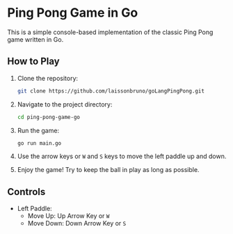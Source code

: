 # Ping Pong Game in Go

This is a simple console-based implementation of the classic Ping Pong game written in Go.

## How to Play

1. Clone the repository:

    ```bash
    git clone https://github.com/laissonbruno/goLangPingPong.git
    ```

2. Navigate to the project directory:

    ```bash
    cd ping-pong-game-go
    ```

3. Run the game:

    ```bash
    go run main.go
    ```

4. Use the arrow keys or `W` and `S` keys to move the left paddle up and down.

5. Enjoy the game! Try to keep the ball in play as long as possible.

## Controls

- Left Paddle:
  - Move Up: Up Arrow Key or `W`
  - Move Down: Down Arrow Key or `S`
